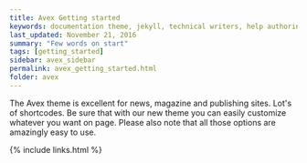 ```yaml
---
title: Avex Getting started
keywords: documentation theme, jekyll, technical writers, help authoring tools, hat replacements
last_updated: November 21, 2016
summary: "Few words on start"
tags: [getting_started]
sidebar: avex_sidebar
permalink: avex_getting_started.html
folder: avex
---
```


The Avex theme is excellent for news, magazine and publishing sites. Lot's of shortcodes. Be sure that with our new theme you can easily customize whatever you want on page. Please also note that all those options are amazingly easy to use.

{% include links.html %}
